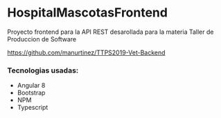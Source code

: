 # HospitalMascotasFrontend

Proyecto frontend para la API REST desarollada para la materia Taller de Produccion de Software

https://github.com/manurtinez/TTPS2019-Vet-Backend

### Tecnologias usadas:
* Angular 8
* Bootstrap
* NPM
* Typescript
